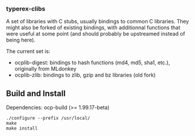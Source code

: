 ### typerex-clibs

A set of libraries with C stubs, usually bindings to common C
libraries. They might also be forked of existing bindings, with
additionnal functions that were useful at some point (and should
probably be upstreamed instead of being here).

The current set is:
* ocplib-digest: bindings to hash functions (md4, md5, sha1, etc.),
    originally from MLdonkey
* ocplib-zlib: bindings to zlib, gzip and bz libraries (old fork)

## Build and Install

Dependencies: ocp-build (>= 1.99.17-beta)

```
./configure --prefix /usr/local/
make
make install
```

